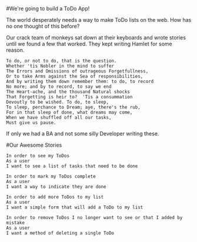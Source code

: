 #We're going to build a ToDo App! 

The world desperately needs a way to make ToDo lists on the web.
How has no one thought of this before?

Our crack team of monkeys sat down at their keyboards and wrote stories until we found a few that worked. 
They kept writing Hamlet for some reason.
```
To do, or not to do, that is the question.
Whether 'tis Nobler in the mind to suffer
The Errors and Omissions of outrageous Forgetfullness,
Or to take Arms against the Sea of responsibilities,
And by writing them down remember them: to do, to record
No more; and by to record, to say we end
The Heart-ache, and the thousand Natural shocks
That Forgetting is heir to?  'Tis a consummation
Devoutly to be wished. To do, to sleep,
To sleep, perchance to Dream; aye, there's the rub,
For in that sleep of done, what dreams may come,
When we have shuffled off all our tasks,
Must give us pause.
```
If only we had a BA and not some silly Developer writing these.

#Our Awesome Stories
```
In order to see my ToDos
As a user
I want to see a list of tasks that need to be done
```

```
In order to mark my ToDos complete
As a user
I want a way to indicate they are done
```

```
In order to add more ToDos to my list
As a user
I want a simple form that will add a ToDo to my list
```

```
In order to remove ToDos I no longer want to see or that I added by mistake
As a user
I want a method of deleting a single ToDo
```
